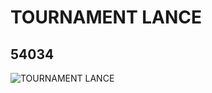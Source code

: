 # TOURNAMENT LANCE
## 54034
![TOURNAMENT LANCE](https://lc-www-live-s.legocdn.com/media/bricks/5/2/4294669.jpg)